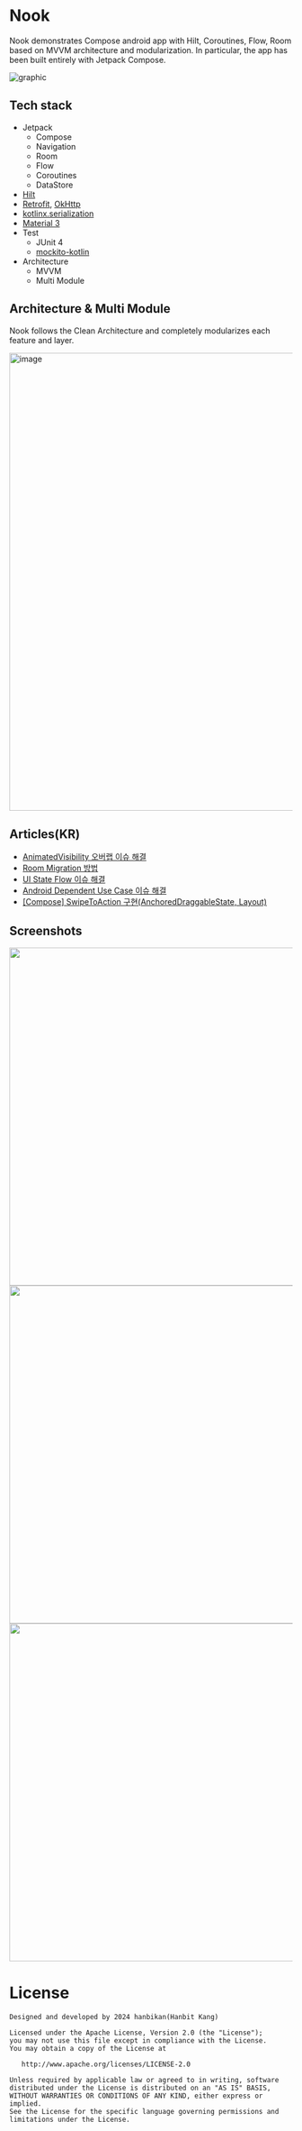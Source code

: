 # Nook

Nook demonstrates Compose android app with Hilt, Coroutines, Flow, Room based on MVVM architecture and modularization. In particular, the app has been built entirely with Jetpack Compose.

![graphic](https://github.com/hanbikan/Nook/assets/58168528/44e663ee-c7df-4106-8db8-aa74bbbef30d)

## Tech stack

- Jetpack
  - Compose
  - Navigation
  - Room
  - Flow
  - Coroutines
  - DataStore
- [Hilt](https://dagger.dev/hilt/)
- [Retrofit](https://github.com/square/retrofit), [OkHttp](https://square.github.io/okhttp/)
- [kotlinx.serialization](https://github.com/Kotlin/kotlinx.serialization)
- [Material 3](https://m3.material.io/)
- Test
  - JUnit 4
  - [mockito-kotlin](https://github.com/mockito/mockito-kotlin)
- Architecture
  - MVVM
  - Multi Module

## Architecture & Multi Module
Nook follows the Clean Architecture and completely modularizes each feature and layer.

<img width="813" alt="image" src="https://github.com/hanbikan/Nook/assets/58168528/55cc49be-256c-492f-b092-b2daad954169">

## Articles(KR)
- [AnimatedVisibility 오버랩 이슈 해결](https://rccode.tistory.com/379)
- [Room Migration 방법](https://rccode.tistory.com/381)
- [UI State Flow 이슈 해결](https://rccode.tistory.com/384)
- [Android Dependent Use Case 이슈 해결](https://rccode.tistory.com/385)
- [[Compose] SwipeToAction 구현(AnchoredDraggableState, Layout)](https://rccode.tistory.com/388)

## Screenshots

<img height="600" src="https://github.com/hanbikan/Nook/assets/58168528/ea780d52-4316-443a-a0ac-681a3ab8b0cc"/>
<img height="600" src="https://github.com/hanbikan/Nook/assets/58168528/ba3847e1-3c25-4e87-9e54-5fca17238061"/>
<img height="600" src="https://github.com/hanbikan/Nook/assets/58168528/1dd56aa3-53ba-4f5d-b501-6e3f39edc752"/>

# License
```
Designed and developed by 2024 hanbikan(Hanbit Kang)

Licensed under the Apache License, Version 2.0 (the "License");
you may not use this file except in compliance with the License.
You may obtain a copy of the License at

   http://www.apache.org/licenses/LICENSE-2.0

Unless required by applicable law or agreed to in writing, software
distributed under the License is distributed on an "AS IS" BASIS,
WITHOUT WARRANTIES OR CONDITIONS OF ANY KIND, either express or implied.
See the License for the specific language governing permissions and
limitations under the License.
```
